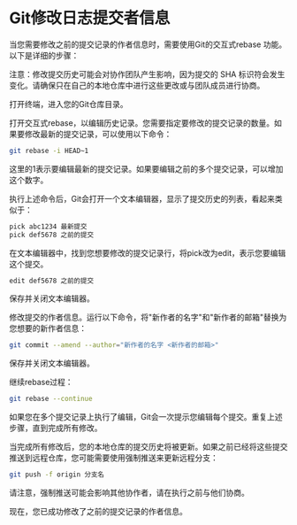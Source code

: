 # Git修改日志提交者信息

当您需要修改之前的提交记录的作者信息时，需要使用Git的交互式rebase 功能。以下是详细的步骤：

注意：修改提交历史可能会对协作团队产生影响，因为提交的 SHA 标识符会发生变化。请确保只在自己的本地仓库中进行这些更改或与团队成员进行协商。

打开终端，进入您的Git仓库目录。

打开交互式rebase，以编辑历史记录。您需要指定要修改的提交记录的数量。如果要修改最新的提交记录，可以使用以下命令：

```bash
git rebase -i HEAD~1
```
这里的1表示要编辑最新的提交记录。如果要编辑之前的多个提交记录，可以增加这个数字。

执行上述命令后，Git会打开一个文本编辑器，显示了提交历史的列表，看起来类似于：
```bash
pick abc1234 最新提交
pick def5678 之前的提交
```

在文本编辑器中，找到您想要修改的提交记录行，将pick改为edit，表示您要编辑这个提交。
```bash
edit def5678 之前的提交
```
保存并关闭文本编辑器。

修改提交的作者信息。运行以下命令，将"新作者的名字"和"新作者的邮箱"替换为您想要的新作者信息：

```bash
git commit --amend --author="新作者的名字 <新作者的邮箱>"
```
保存并关闭文本编辑器。

继续rebase过程：

```bash
git rebase --continue
```
如果您在多个提交记录上执行了编辑，Git会一次提示您编辑每个提交。重复上述步骤，直到完成所有修改。

当完成所有修改后，您的本地仓库的提交历史将被更新。如果之前已经将这些提交推送到远程仓库，您可能需要使用强制推送来更新远程分支：

```bash
git push -f origin 分支名
```
请注意，强制推送可能会影响其他协作者，请在执行之前与他们协商。

现在，您已成功修改了之前的提交记录的作者信息。
